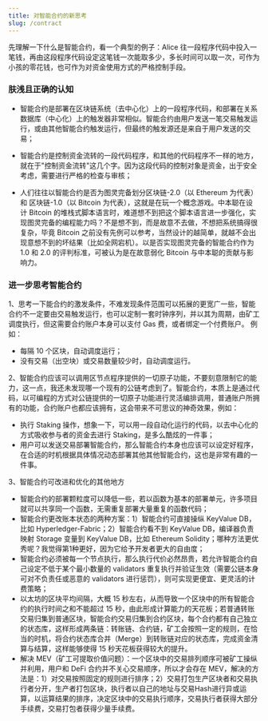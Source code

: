 ```yaml
---
title: 对智能合约的新思考
slug: /contract
---
```


先理解一下什么是智能合约，看一个典型的例子：Alice 往一段程序代码中投入一笔钱，再由这段程序代码设定这笔钱一次能取多少，多长时间可以取一次，可作为小孩的零花钱，也可作为对资金使用方式的严格控制手段。

### 肤浅且正确的认知
- 智能合约是部署在区块链系统（去中心化）上的一段程序代码，和部署在关系数据库（中心化）上的触发器非常相似。智能合约由用户发送一笔交易触发运行，或由其他智能合约触发运行，但最终的触发源还是来自于用户发送的交易；

- 智能合约是控制资金流转的一段代码程序，和其他的代码程序不一样的地方，就在于"控制资金流转"这几个字。因为这段代码的控制对象是资金，出于安全考虑，需要进行严格的检查与审核；

- 人们往往以智能合约是否为图灵完备划分区块链-2.0（以 Ethereum 为代表） 和 区块链-1.0（以 Bitcoin 为代表），这就是在玩一个概念游戏。中本聪在设计 Bitcoin 的堆栈式脚本语言时，难道想不到把这个脚本语言进一步强化，实现图灵完备的编程能力吗？不是想不到，而是故意不去做，不想把系统搞得很复杂，毕竟 Bitcoin 之前没有先例可以参考，当然设计的越简单，就越不会出现意想不到的坏结果（比如全网宕机）。以是否实现图灵完备的智能合约作为 1.0 和 2.0 的评判标准，可被认为是在故意弱化 Bitcoin 与中本聪的贡献与影响力。

### 进一步思考智能合约
1、思考一下能合约的激发条件，不难发现条件范围可以拓展的更宽广一些，智能合约不一定要由交易触发运行，也可以定制一套时钟序列，并以其为周期，由矿工调度执行，但这需要合约账户本身可以支付 Gas 费，或者绑定一个付费账户。 例如：
- 每隔 10 个区块，自动调度运行；
- 没有交易（出空块）或交易数量较少时，自动调度运行。

2、智能合约应该可以调用区节点程序提供的一切原子功能，不要刻意限制它的能力，这一点，我还未发现哪一个现有的公链考虑到了。智能合约，本质上是通过代码，以可编程的方式对公链提供的一切原子功能进行灵活编排调用，普通账户所拥有的功能，合约账户也都应该拥有，这会带来不可思议的神奇效果，例如：
- 执行 Staking 操作，想象一下，可以用一段自动化运行的代码，以去中心化的方式吸收参与者的资金去进行 Staking，是多么酷炫的一件事；
- 用户可以发送交易部署智能合约，那么智能合约本身也应该可以设定好程序，在合适的时机根据具体情况动态部署其他其他智能合约，这也是非常有趣的一件事。

3、智能合约可改进和优化的其他地方
- 智能合约的部署颗粒度可以降低一些，若以函数为基本的部署单元，许多项目就可以共享同一个函数，无需重复部署大量重复的函数代码；
- 智能合约更改账本状态的两种方案：1）智能合约可直接操纵 KeyValue DB，比如 Hyperledger-Fabric；2）智能合约看不到 KeyValue DB，编译器负责映射 Storage 变量到 KeyValue DB，比如 Ethereum Solidity；哪种方法更优秀呢？我觉得第1种更好，因为它给予开发者更大的自由度；
- 智能合约必须被每一个节点执行，那么执行代价必然昂贵，若允许智能合约自己设定不低于某个最小数量的 validators 重复执行并验证生效（需要公链本身可对不负责任或恶意的 validators 进行惩罚），则可实现更便宜、更灵活的计费策略；
- 以太坊的区块平均间隔，大概 15 秒左右，从而导致一个区块中的所有智能合约的执行时间之和不能超过 15 秒，由此形成计算能力的天花板；若普通转账交易归集到普通区块，智能合约交易归集到合约区块，每个合约都有自己独立的状态库，这样形成两条链：转账链、合约链，矿工会按照一定的规则，在恰当的时机，将合约状态库合并（Merge）到转账链对应的状态库，完成资金清算与结算，这样能够使得 15 秒天花板获得较大的提升。
- 解决 MEV（矿工可提取价值问题）：一个区块中的交易排列顺序可被矿工操纵并利用，用户和 DeFi 合约并不关心交易顺序，所以才会存在 MEV，解决的方法是：1）对交易按照固定的规则进行排序；2）交易打包生产区块者和交易执行者分开，生产者打包区块，执行者以自己的地址与交易Hash进行异或运算，以运算结果的排序，决定区块中的交易执行顺序，交易执行者获得大部分手续费，交易打包者获得少量手续费。


